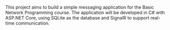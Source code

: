 This project aims to build a simple messaging application for the Basic Network Programming course. The application will be developed in C# with ASP.NET Core, using SQLite as the database and SignalR to support real-time communication.
